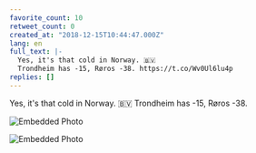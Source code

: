 ```yaml
---
favorite_count: 10
retweet_count: 0
created_at: "2018-12-15T10:44:47.000Z"
lang: en
full_text: |-
  Yes, it's that cold in Norway. 🇧🇻
  Trondheim has -15, Røros -38. https://t.co/Wv0Ul6lu4p
replies: []
---
```


Yes, it's that cold in Norway. 🇧🇻 Trondheim has -15, Røros -38.

<div class="gallery gallery-2">

![Embedded Photo](https://twitter-media-coderbyheart.s3.eu-north-1.amazonaws.com/1073891615528402944-Duc6p9tW0AEVHXf.jpg)

![Embedded Photo](https://twitter-media-coderbyheart.s3.eu-north-1.amazonaws.com/1073891615528402944-Duc6uZ2XgAEGOsD.jpg)

</div>

